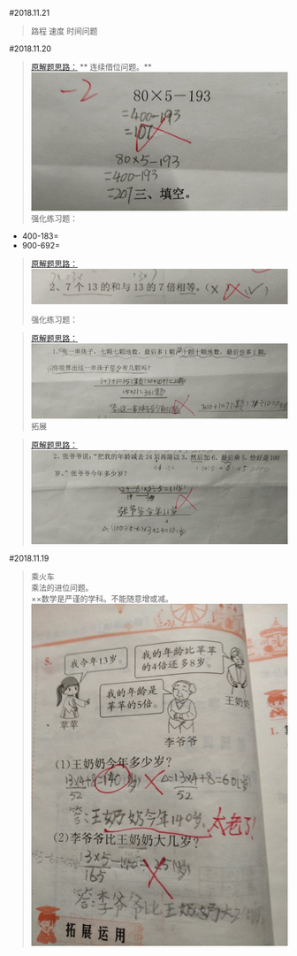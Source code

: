 #2018.11.21

> 路程 速度 时间问题

#2018.11.20

>[原解题思路：](#a)
>** 连续借位问题。**
![](/assets/20181120.jpg)
> 强化练习题：
* 400-183=      
* 900-692=
> [原解题思路：](#)
![](/assets/20181120_2.jpg)
>
>强化练习题：

> [原解题思路：](#b)
![](/assets/20181120_3.jpg)
>拓展

>[原解题思路：](#201811203)
![](/assets/20181120_4.jpg)

#2018.11.19
> 乘火车  
> 乘法的进位问题。  
> ××数学是严谨的学科。不能随意增或减。  
> ![](/assets/IMG_1.jpg)



